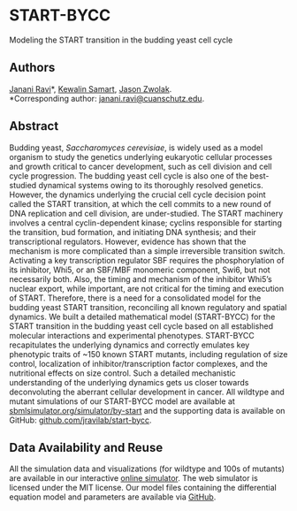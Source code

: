 # START-BYCC
Modeling the START transition in the budding yeast cell cycle

## Authors
[Janani Ravi](//github.com/jananiravi)*, [Kewalin Samart](//github.com/kewalinsamart), [Jason Zwolak](//github.com/jzwolak). <br>
*Corresponding author: janani.ravi@cuanschutz.edu.

## Abstract
Budding yeast, _Saccharomyces cerevisiae_, is widely used as a model organism to study the genetics underlying eukaryotic cellular processes and growth critical to cancer development, such as cell division and cell cycle progression. The budding yeast cell cycle is also one of the best-studied dynamical systems owing to its thoroughly resolved genetics. However, the dynamics underlying the crucial cell cycle decision point called the START transition, at which the cell commits to a new round of DNA replication and cell division, are under-studied. The START machinery involves a central cyclin-dependent kinase; cyclins responsible for starting the transition, bud formation, and initiating DNA synthesis; and their transcriptional regulators. However, evidence has shown that the mechanism is more complicated than a simple irreversible transition switch. Activating a key transcription regulator SBF requires the phosphorylation of its inhibitor, Whi5, or an SBF/MBF monomeric component, Swi6, but not necessarily both. Also, the timing and mechanism of the inhibitor Whi5’s nuclear export, while important, are not critical for the timing and execution of START. Therefore, there is a need for a consolidated model for the budding yeast START transition, reconciling all known regulatory and spatial dynamics. We built a detailed mathematical model (START-BYCC) for the START transition in the budding yeast cell cycle based on all established molecular interactions and experimental phenotypes. START-BYCC recapitulates the underlying dynamics and correctly emulates key phenotypic traits of ~150 known START mutants, including regulation of size control, localization of inhibitor/transcription factor complexes, and the nutritional effects on size control. Such a detailed mechanistic understanding of the underlying dynamics gets us closer towards deconvoluting the aberrant cellular development in cancer. All wildtype and mutant simulations of our START-BYCC model are available at [sbmlsimulator.org/simulator/by-start](http://sbmlsimulator.org/simulator/by-start) and the supporting data is available on GitHub: [github.com/jravilab/start-bycc](github.com/jravilab/start-bycc).

## Data Availability and Reuse
All the simulation data and visualizations (for wildtype and 100s of mutants) are available in our interactive [online simulator](http://sbmlsimulator.org/simulator/by-start). The web simulator is licensed under the MIT license. Our model files containing the differential equation model and parameters are available via [GitHub](github.com/jravilab/start-bycc).
